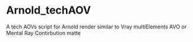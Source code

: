 Arnold_techAOV
==============

A tech AOVs script for Arnold render similar to Vray multiElements AVO or Mental Ray Contirbution matte  
